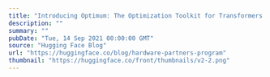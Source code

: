 ```yaml
---
title: "Introducing Optimum: The Optimization Toolkit for Transformers at Scale"
description: ""
summary: ""
pubDate: "Tue, 14 Sep 2021 00:00:00 GMT"
source: "Hugging Face Blog"
url: "https://huggingface.co/blog/hardware-partners-program"
thumbnail: "https://huggingface.co/front/thumbnails/v2-2.png"
---
```


